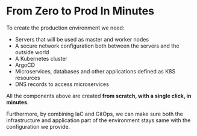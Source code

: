 # From Zero to Prod In Minutes

To create the production environment we need:

- Servers that will be used as master and worker nodes
- A secure network configuration both between the servers and the outside world
- A Kubernetes cluster
- ArgoCD
- Microservices, databases and other applications defined as K8S resources
- DNS records to access microservices

All the components above are created **from scratch, with a single click, in minutes**.

Furthermore, by combining IaC and GitOps, we can make sure both the infrastructure and application part of the environment
stays same with the configuration we provide.